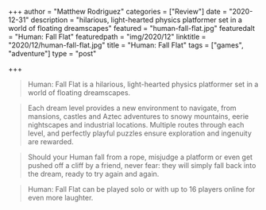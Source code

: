 +++
author = "Matthew Rodriguez"
categories = ["Review"]
date = "2020-12-31"
description = "hilarious, light-hearted physics platformer set in a world of floating dreamscapes"
featured = "human-fall-flat.jpg"
featuredalt = "Human: Fall Flat"
featuredpath = "img/2020/12"
linktitle = "2020/12/human-fall-flat.jpg"
title = "Human: Fall Flat"
tags = ["games", "adventure"]
type = "post"

+++

> Human: Fall Flat is a hilarious, light-hearted physics platformer set in a world of floating dreamscapes.

> Each dream level provides a new environment to navigate, from mansions, castles and Aztec adventures to snowy mountains, eerie nightscapes and industrial locations. Multiple routes through each level, and perfectly playful puzzles ensure exploration and ingenuity are rewarded.

> Should your Human fall from a rope, misjudge a platform or even get pushed off a cliff by a friend, never fear: they will simply fall back into the dream, ready to try again and again.

> Human: Fall Flat can be played solo or with up to 16 players online for even more laughter.

